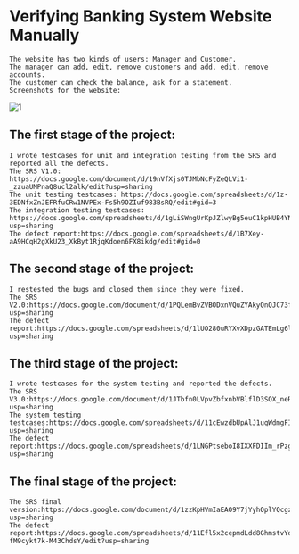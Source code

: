 # Verifying Banking System Website Manually
    The website has two kinds of users: Manager and Customer.
    The manager can add, edit, remove customers and add, edit, remove accounts.
    The customer can check the balance, ask for a statement.
    Screenshots for the website:
![1](https://github.com/mohamedelshafie/Verifying-Banking-System-Website-Manually-/assets/72891326/d2771305-0246-48d3-9ab3-63c7f658f436)


## The first stage of the project:
    I wrote testcases for unit and integration testing from the SRS and reported all the defects.
    The SRS V1.0: https://docs.google.com/document/d/19nVfXjs0TJMbNcFyZeQLVi1-_zzuaUMPnaQ8ucl2alk/edit?usp=sharing
    The unit testing testcases: https://docs.google.com/spreadsheets/d/1z-3EDNfxZnJEFRfuCRw1NVPEx-Fs5h9OZIuf983BsRQ/edit#gid=3
    The integration testing testcases: https://docs.google.com/spreadsheets/d/1gLiSWngUrKpJZlwyBg5euC1kpHUB4YN3xqXnMPgT82I/edit?usp=sharing
    The defect report:https://docs.google.com/spreadsheets/d/1B7Xey-aA9HCqH2gXkU23_XkByt1RjqKdoen6FX8ikdg/edit#gid=0
## The second stage of the project:
    I restested the bugs and closed them since they were fixed.
    The SRS V2.0:https://docs.google.com/document/d/1PQLemBvZVBODxnVQuZYAkyQnQJC73fPbTpR4WobCfzA/edit?usp=sharing
    The defect report:https://docs.google.com/spreadsheets/d/1lUO280uRYXvXDpzGATEmLg6lgZ6Ou3oeQ93ZDBfUOvQ/edit?usp=sharing
## The third stage of the project:
    I wrote testcases for the system testing and reported the defects.
    The SRS V3.0:https://docs.google.com/document/d/1JTbfn0LVpvZbfxnbVBlflD3SOX_neRwvJOEHKrviyyY/edit?usp=sharing
    The system testing testcases:https://docs.google.com/spreadsheets/d/11cEwzdbUpAlJ1uqWdmgFIILkUqfdBKrzDkgvttp8I0w/edit?usp=sharing
    The defect report:https://docs.google.com/spreadsheets/d/1LNGPtseboI8IXXFDIIm_rPzgkSydh_YAAYXvX1S6hvI/edit?usp=sharing
## The final stage of the project:
    The SRS final version:https://docs.google.com/document/d/1zzKpHVmIaEAO9Y7jYyhOplYQcgznt0UZPMig0pNilO8/edit?usp=sharing
    The defect report:https://docs.google.com/spreadsheets/d/11Efl5x2cepmdLdd8GhmstvYq-fM9cykt7k-M43ChdsY/edit?usp=sharing
